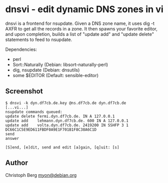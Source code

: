 dnsvi - edit dynamic DNS zones in vi
====================================

dnsvi is a frontend for nsupdate. Given a DNS zone name, it uses dig -t AXFR to
get all the records in a zone. It then spawns your favorite editor, and upon
completion, builds a list of "update add" and "update delete" statements to
feed to nsupdate.

Dependencies:

  * perl
  * Sort::Naturally (Debian: libsort-naturally-perl)
  * dig, nsupdate (Debian: dnsutils)
  * some $EDITOR (Default: sensible-editor)

Screenshot
----------

    $ dnsvi -k dyn.df7cb.de.key @ns.df7cb.de dyn.df7cb.de
    [...vi...]
    nsupdate commands queued:
    update delete fermi.dyn.df7cb.de. IN A 127.0.0.1
    update add    lehmann.dyn.df7cb.de. 600 IN A 127.0.0.1
    update add    volta.dyn.df7cb.de. 2419200 IN SSHFP 3 1 DC66C1C5E9ED611FBDF0A9E1F701B1F8C38A6C1D
    send
    answer

    [S]end, [e]dit, send and edit [a]gain, [q]uit: [s]

Author
------

Christoph Berg <myon@debian.org>
